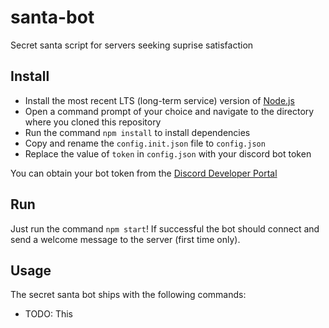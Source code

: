 # santa-bot

Secret santa script for servers seeking suprise satisfaction

## Install

- Install the most recent LTS (long-term service) version of [Node.js](https://nodejs.org/en/)
- Open a command prompt of your choice and navigate to the directory where you cloned this repository
- Run the command `npm install` to install dependencies
- Copy and rename the `config.init.json` file to `config.json`
- Replace the value of `token` in `config.json` with your discord bot token

You can obtain your bot token from the [Discord Developer Portal](https://discordapp.com/developers/applications)

## Run

Just run the command `npm start`! If successful the bot should connect and send a welcome message to the server (first time only).

## Usage

The secret santa bot ships with the following commands:
- TODO: This